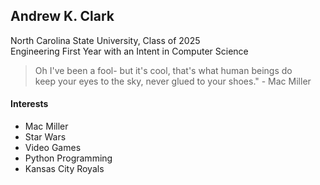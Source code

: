 ## Andrew K. Clark

North Carolina State University, Class of 2025\
Engineering First Year with an Intent in Computer Science

> Oh I've been a fool- but it's cool, that's what human beings do\
> keep your eyes to the sky, never glued to your shoes." - Mac Miller

#### Interests
* Mac Miller
* Star Wars
* Video Games
* Python Programming
* Kansas City Royals
